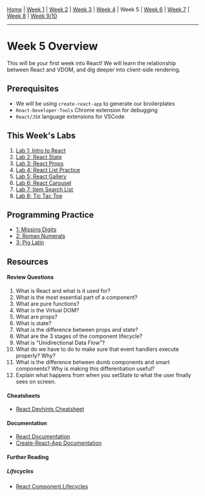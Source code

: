 [Home](/README.MD) | [Week 1](../week-01/ReadMe.md) | [Week 2](../week-02/ReadMe.md) | [Week 3](../week-03/ReadMe.md) | [Week 4](../week-04/ReadMe.md) | Week 5 | [Week 6](../week-06/ReadMe.md) | [Week 7](../week-07/ReadMe.md) | [Week 8](../week-08/ReadMe.md) | [Week 9/10](../week-09_10/ReadMe.md)

---


# Week 5 Overview
This will be your first week into React! We will learn the relationship between React and VDOM, and dig deeper into client-side rendering. 

## Prerequisites
- We will be using `create-react-app` to generate our broilerplates 
- `React-Developer-Tools` Chrome extension for debugging 
- `React/JSX` language extensions for VSCode 

## This Week's Labs

1. [Lab 1: Intro to React](./labs/lab-01.md)
2. [Lab 2: React State](./labs/lab-02.md)
3. [Lab 3: React Props](./labs/lab-03.md)
4. [Lab 4: React List Practice](./labs/lab-04.md)
5. [Lab 5: React Gallery](./labs/lab-05.md)
6. [Lab 6: React Carousel](./labs/lab-06.md)
7. [Lab 7: Item Search List](./labs/lab-07.md)
8. [Lab 8: Tic Tac Toe](./labs/lab-08.md)

## Programming Practice
- [1: Missing Digits](./practice.md#1-missingdigitsjs)
- [2: Roman Numerals](./practice.md#2-romannumsjs)
- [3: Pig Latin](./practice.md#3-piglatinjs)

## Resources

#### Review Questions

1. What is React and what is it used for?
2. What is the most essential part of a component?
3. What are pure functions?
4. What is the Virtual DOM?
5. What are props?
6. What is state?
7. What is the difference between props and state?
8. What are the 3 stages of the component lifecycle?
9. What is “Unidirectional Data Flow”?
10. What do we have to do to make sure that event handlers execute properly? Why?
11. What is the difference between dumb components and smart components? Why is making this differentiation useful?
12. Explain what happens from when you setState to what the user finally sees on screen.

#### Cheatsheets
- [React Devhints Cheatsheet](https://devhints.io/react)

#### Documentation
- [React Documentation](https://reactjs.org/docs/hello-world.html)
- [Create-React-App Documentation](https://github.com/facebook/create-react-app)

#### Further Reading

##### Lifecycles
- [React Component Lifecycles](https://hackernoon.com/reactjs-component-lifecycle-methods-a-deep-dive-38275d9d13c0)
